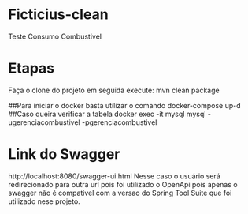 # Ficticius-clean
Teste Consumo Combustivel

# Etapas
Faça o clone do projeto em seguida execute:
mvn clean package

##Para iniciar o docker basta utilizar o comando 
  docker-compose up-d
  ##Caso queira verificar a tabela
    docker exec -it mysql mysql -ugerenciacombustivel -pgerenciacombustivel
    
 # Link do Swagger
http://localhost:8080/swagger-ui.html
    Nesse caso o usuário será redirecionado para outra url pois foi utilizado o OpenApi pois apenas o swagger não é compativel com a versao do Spring Tool Suite que foi 
 utilizado nese projeto. 
